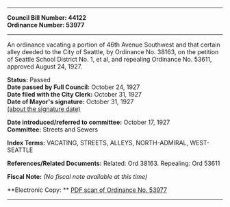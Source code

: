 * * * * *  
  
**Council Bill Number: [](#h0)[](#h2)44122**   
**Ordinance Number: 53977**  
  
* * * * *  
  
An ordinance vacating a portion of 46th Avenue Southwest and that certain alley deeded to the City of Seattle, by Ordinance No. 38163, on the petition of Seattle School District No. 1, et al, and repealing Ordinance No. 53611, approved August 24, 1927.  
  
**Status:** Passed   
**Date passed by Full Council:** October 24, 1927   
**Date filed with the City Clerk:** October 31, 1927   
**Date of Mayor's signature:** October 31, 1927   
[(about the signature date)](/~public/approvaldate.htm)   
  
  
**Date introduced/referred to committee:** October 17, 1927   
**Committee:** Streets and Sewers   
  
**Index Terms:** VACATING, STREETS, ALLEYS, NORTH-ADMIRAL, WEST-SEATTLE  
  
**References/Related Documents:** Related: Ord 38163. Repealing: Ord 53611  
  
**Fiscal Note:** *(No fiscal note available at this time)*  
  
**Electronic Copy: ** [PDF scan of Ordinance No. 53977](/~archives/Ordinances/Ord_53977.pdf)  
  
* * * * *  
